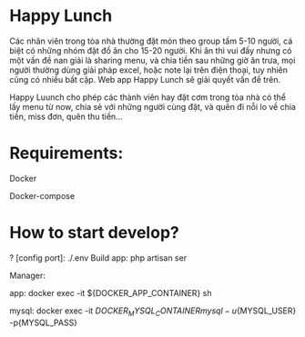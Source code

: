# Happy Lunch
 Các nhân viên trong tòa nhà thường đặt món theo group tầm 5-10 người, cá biệt có những nhóm đặt đồ ăn cho 15-20 người. Khi ăn thì vui đấy nhưng có một vấn đề nan giải là sharing menu, và chia tiền sau những giờ ăn trưa, mọi người thường dùng giải pháp excel, hoặc note lại trên điện thoại, tuy nhiên cũng có nhiều bất cập.  Web app Happy Lunch sẽ giải quyết vấn đề trên.
 
 Happy Luunch cho phép các thành viên hay đặt cơm trong tòa nhà có thể lấy menu từ now, chia sẻ với những người cùng đặt, và quên đi nỗi lo về chia tiền, miss đơn, quên thu tiền...

# Requirements:
Docker

Docker-compose

# How to start develop?
? [config port]: ./.env
Build app: php artisan ser

Manager:

app: docker exec -it ${DOCKER_APP_CONTAINER} sh

mysql: docker exec -it ${DOCKER_MYSQL_CONTAINER} mysql -u${MYSQL_USER} -p{MYSQL_PASS}

